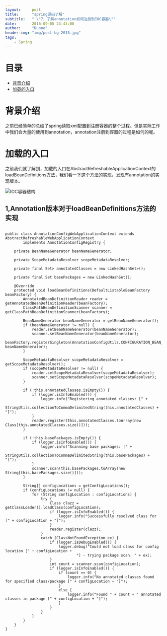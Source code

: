 ```yaml
---
layout:     post
title:      "spring源码了解"
subtitle:   " \"7，了解annotation如何注册到IOC容器\""
date:       2016-09-05 23:43:00
author:     "Dunno"
header-img: "img/post-bg-2015.jpg"
tags:
    - Spring
---
```


# 目录

- <a href="#js">背景介绍</a>
- <a href="#dmlj">加载的入口</a>

# <a name="js">背景介绍</a>
<p>之前已经简单的总结了spring读取xml配置到注册容器的整个过程。但是实际工作中我们会大量的使用到annotation，annotation注册到容器的过程是如何的呢。</p>

# <a name="dmlj">加载的入口</a>

<p>之前我们就了解到，加载的入口在AbstractRefreshableApplicationContext的loadBeanDefinitions方法，我们看一下这个方法的实现，发现有annotation的实现版本。</p>

![IOC容器结构](http://dunnohe.github.io/img/spring/7/access.png)

## 1,Annotation版本对于loadBeanDefinitions方法的实现

<pre>
<code>
public class AnnotationConfigWebApplicationContext extends AbstractRefreshableWebApplicationContext
		implements AnnotationConfigRegistry {

	private BeanNameGenerator beanNameGenerator;

	private ScopeMetadataResolver scopeMetadataResolver;

	private final Set<Class<?>> annotatedClasses = new LinkedHashSet<Class<?>>();

	private final Set<String> basePackages = new LinkedHashSet<String>();
	
	@Override
	protected void loadBeanDefinitions(DefaultListableBeanFactory beanFactory) {
		AnnotatedBeanDefinitionReader reader = getAnnotatedBeanDefinitionReader(beanFactory);
		ClassPathBeanDefinitionScanner scanner = getClassPathBeanDefinitionScanner(beanFactory);

		BeanNameGenerator beanNameGenerator = getBeanNameGenerator();
		if (beanNameGenerator != null) {
			reader.setBeanNameGenerator(beanNameGenerator);
			scanner.setBeanNameGenerator(beanNameGenerator);
			beanFactory.registerSingleton(AnnotationConfigUtils.CONFIGURATION_BEAN_NAME_GENERATOR, beanNameGenerator);
		}

		ScopeMetadataResolver scopeMetadataResolver = getScopeMetadataResolver();
		if (scopeMetadataResolver != null) {
			reader.setScopeMetadataResolver(scopeMetadataResolver);
			scanner.setScopeMetadataResolver(scopeMetadataResolver);
		}

		if (!this.annotatedClasses.isEmpty()) {
			if (logger.isInfoEnabled()) {
				logger.info("Registering annotated classes: [" +
						StringUtils.collectionToCommaDelimitedString(this.annotatedClasses) + "]");
			}
			reader.register(this.annotatedClasses.toArray(new Class<?>[this.annotatedClasses.size()]));
		}

		if (!this.basePackages.isEmpty()) {
			if (logger.isInfoEnabled()) {
				logger.info("Scanning base packages: [" +
						StringUtils.collectionToCommaDelimitedString(this.basePackages) + "]");
			}
			scanner.scan(this.basePackages.toArray(new String[this.basePackages.size()]));
		}

		String[] configLocations = getConfigLocations();
		if (configLocations != null) {
			for (String configLocation : configLocations) {
				try {
					Class<?> clazz = getClassLoader().loadClass(configLocation);
					if (logger.isInfoEnabled()) {
						logger.info("Successfully resolved class for [" + configLocation + "]");
					}
					reader.register(clazz);
				}
				catch (ClassNotFoundException ex) {
					if (logger.isDebugEnabled()) {
						logger.debug("Could not load class for config location [" + configLocation +
								"] - trying package scan. " + ex);
					}
					int count = scanner.scan(configLocation);
					if (logger.isInfoEnabled()) {
						if (count == 0) {
							logger.info("No annotated classes found for specified class/package [" + configLocation + "]");
						}
						else {
							logger.info("Found " + count + " annotated classes in package [" + configLocation + "]");
						}
					}
				}
			}
		}
	}
}
</code>
</pre>




